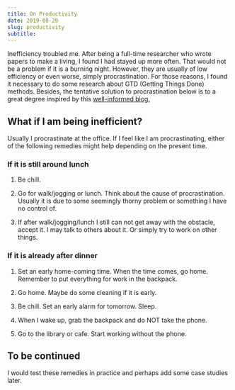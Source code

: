 ```yaml
---
title: On Productivity
date: 2019-08-20
slug: productivity
subtitle:
--- 
```


Inefficiency troubled me. After being a full-time researcher who wrote papers to make a living, I found I had stayed up more often. That would not be a problem if it is a burning night. However, they are usually of low efficiency or even worse, simply procrastination. For those reasons, I found it necessary to do some research about GTD (Getting Things Done) methods. Besides, the tentative solution to procrastination below is to a great degree inspired by this [well-informed blog.](https://guzey.com/productivity/)

## What if I am being inefficient?

Usually I procrastinate at the office. If I feel like I am procrastinating, either of the following remedies might help depending on the present time.

### If it is still around lunch

1. Be chill.

1. Go for walk/jogging or lunch. Think about the cause of procrastination. Usually it is due to some seemingly thorny problem or something I have no control of.

1. If after walk/jogging/lunch I still can not get away with the obstacle, accept it. I may talk to others about it. Or simply try to work on other things.

### If it is already after dinner

1. Set an early home-coming time. When the time comes, go home. Remember to put everything for work in the backpack.

1. Go home. Maybe do some cleaning if it is early.

1. Be chill. Set an early alarm for tomorrow. Sleep.

1. When I wake up, grab the backpack and do NOT take the phone.

1. Go to the library or cafe. Start working without the phone.     

## To be continued

I would test these remedies in practice and perhaps add some case studies later.  

     
   

   